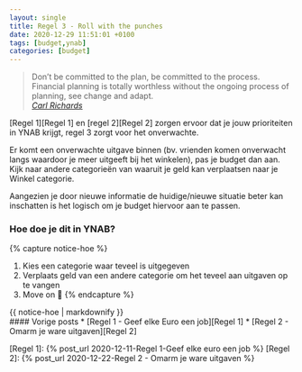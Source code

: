 ```yaml
---
layout: single
title: Regel 3 - Roll with the punches
date: 2020-12-29 11:51:01 +0100
tags: [budget,ynab]
categories: [budget]
---
```

> Don’t be committed to the plan, be committed to the process. Financial planning is totally worthless without the ongoing process of planning, see change and adapt.  
<cite>[Carl Richards](https://behaviorgap.com/about/)</cite>

<!--more-->
[Regel 1][Regel 1] en [regel 2][Regel 2] zorgen ervoor dat je jouw prioriteiten in YNAB krijgt, regel 3 zorgt voor het onverwachte.

Er komt een onverwachte uitgave binnen (bv. vrienden komen onverwacht langs waardoor je meer uitgeeft bij het winkelen), pas je budget dan aan. Kijk naar andere categorieën van waaruit je geld kan verplaatsen naar je Winkel categorie.

Aangezien je door nieuwe informatie de huidige/nieuwe situatie beter kan inschatten is het logisch om je budget hiervoor aan te passen.

### Hoe doe je dit in YNAB?
{% capture notice-hoe %}
1. Kies een categorie waar teveel is uitgegeven
2. Verplaats geld van een andere categorie om het teveel aan uitgaven op te vangen
3. Move on 🙂
{% endcapture %}
<div class="notice--info">{{ notice-hoe | markdownify }}</div>
#### Vorige posts
* [Regel 1 - Geef elke Euro een job][Regel 1]
* [Regel 2 - Omarm je ware uitgaven][Regel 2]

[Regel 1]: {% post_url 2020-12-11-Regel 1-Geef elke euro een job %}
[Regel 2]: {% post_url 2020-12-22-Regel 2 - Omarm je ware uitgaven %}